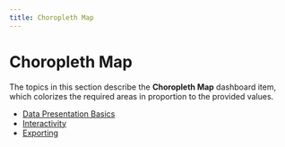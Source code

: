```yaml
---
title: Choropleth Map
---
```

# Choropleth Map
The topics in this section describe the **Choropleth Map** dashboard item, which colorizes the required areas in proportion to the provided values.
* [Data Presentation Basics](../../../../dashboard-for-web/articles/web-dashboard-viewer-mode/dashboard-items/choropleth-map/data-presentation-basics.md)
* [Interactivity](../../../../dashboard-for-web/articles/web-dashboard-viewer-mode/dashboard-items/choropleth-map/interactivity.md)
* [Exporting](../../../../dashboard-for-web/articles/web-dashboard-viewer-mode/dashboard-items/choropleth-map/exporting.md)